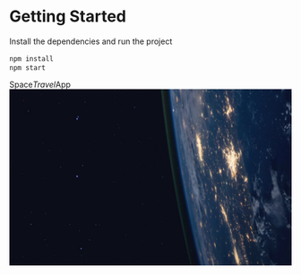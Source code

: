 # Getting Started
Install the dependencies and run the project
```
npm install
npm start
```
S p a c e _ T r a v e l _ A p p 
 
<img src="assets/home/background-home-desktop.jpg"> 
